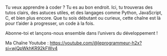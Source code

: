 Tu veux apprendre à coder ? Tu es au bon endroit.
Ici, tu trouveras des tutos clairs, des astuces utiles, et des langages comme Python, JavaScript, C, et bien plus encore.
Que tu sois débutant ou curieux, cette chaîne est là pour t’aider à progresser, un code à la fois.

Abonne-toi et lançons-nous ensemble dans l’univers du développement ! 

Ma Chaîne Youtube : https://youtube.com/@leprogrammeur-h2x?si=wjQpWkhKR92kFWv4
